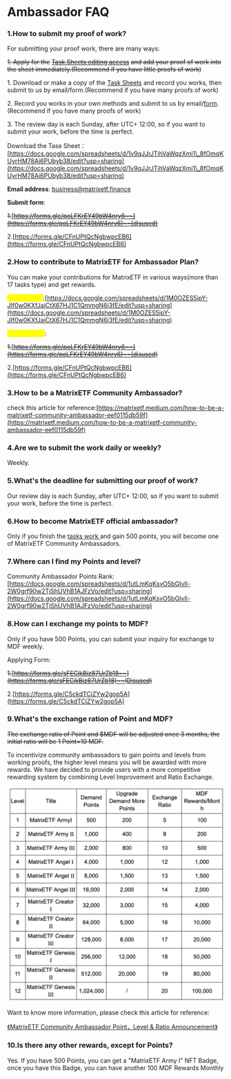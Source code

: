# Ambassador FAQ

### 1.How to submit my proof of work?

For submitting your proof work, there are many ways:

~~1. Apply for the~~ [~~Task Sheets editing access~~](https://docs.google.com/spreadsheets/d/1M0OZES5ipY-JIf0w0KXfJajCtX67HJ1C1QmmgN6j3fE/edit?usp=sharing) ~~and add your proof of work into the sheet immediately.(Recommend if you have little proofs of work)~~

1\. Download or make a copy of the [Task Sheets](https://docs.google.com/spreadsheets/d/1v9qJJrJTihVaWqzXmi1\_8fOmqKUyrHM78Ai6PUbyb38/edit?usp=sharing) and record you works, then submit to us by email/form.(Recommend if you have many proofs of work)

2\. Record you works in your own methods and submit to us by email/[form](https://forms.gle/poLFKrEY49bW4nry6).(Recommend if you have many proofs of work)

3\. The review day is each Sunday, after UTC+ 12:00, so if you want to submit your work, before the time is perfect.

Download the Tase Sheet：[https://docs.google.com/spreadsheets/d/1v9qJJrJTihVaWqzXmi1\_8fOmqKUyrHM78Ai6PUbyb38/edit?usp=sharing](https://docs.google.com/spreadsheets/d/1v9qJJrJTihVaWqzXmi1\_8fOmqKUyrHM78Ai6PUbyb38/edit?usp=sharing)

**Email address**: business@matrixetf.finance

**Submit form**:&#x20;

~~1.~~[~~https://forms.gle/poLFKrEY49bW4nry6~~](https://forms.gle/poLFKrEY49bW4nry6)~~(disused)~~

2.[https://forms.gle/CFnUPtQcNgbwpcEB6](https://forms.gle/CFnUPtQcNgbwpcEB6)

### 2.How to contribute to MatrixETF for Ambassador Plan?

You can make your contributions for MatrixETF in various ways(more than 17 tasks type) and get rewards.

<mark style="color:yellow;">**Tasks Sheet**</mark>:[https://docs.google.com/spreadsheets/d/1M0OZES5ipY-JIf0w0KXfJajCtX67HJ1C1QmmgN6j3fE/edit?usp=sharing](https://docs.google.com/spreadsheets/d/1M0OZES5ipY-JIf0w0KXfJajCtX67HJ1C1QmmgN6j3fE/edit?usp=sharing)

<mark style="color:yellow;">**Submit Form**</mark>:

~~1.~~[~~https://forms.gle/poLFKrEY49bW4nry6~~](https://forms.gle/poLFKrEY49bW4nry6)~~(disused)~~

2.[https://forms.gle/CFnUPtQcNgbwpcEB6](https://forms.gle/CFnUPtQcNgbwpcEB6)

### 3.How to be a MatrixETF Community Ambassador?

check this article for reference:[https://matrixetf.medium.com/how-to-be-a-matrixetf-community-ambassador-eef0115db59f](https://matrixetf.medium.com/how-to-be-a-matrixetf-community-ambassador-eef0115db59f)

### 4.Are we to submit the work daily or weekly?

Weekly.

### 5.What's the deadline for submitting our proof of work?

Our review day is each Sunday, after UTC+ 12:00, so if you want to submit your work, before the time is perfect.

### 6.How to become MatrixETF official ambassador?

Only if you finish the [tasks work ](https://docs.google.com/spreadsheets/d/1M0OZES5ipY-JIf0w0KXfJajCtX67HJ1C1QmmgN6j3fE/edit?usp=sharing)and gain 500 points, you will become one of MatrixETF Community Ambassadors.

### **7.Where can I find my Points and level?**

Community Ambassador Points Rank:[https://docs.google.com/spreadsheets/d/1utLmKqKsvO5bGIvll-2W0grf90w2TjShUVhB1AJFzVo/edit?usp=sharing](https://docs.google.com/spreadsheets/d/1utLmKqKsvO5bGIvll-2W0grf90w2TjShUVhB1AJFzVo/edit?usp=sharing)

### 8.How can I exchange my points to MDF?

Only if you have 500 Points, you can submit your inquiry for exchange to MDF weekly.

Applying Form:

~~1.~~[~~https://forms.gle/sFECjkBiz87UrZb18~~](https://forms.gle/sFECjkBiz87UrZb18)~~(Disused)~~

2.[https://forms.gle/C5ckdTCiZYw2gop5A](https://forms.gle/C5ckdTCiZYw2gop5A)

### 9.What's the exchange ration of Point and MDF?

~~The exchange ratio of Point and $MDF will be adjusted once 3 months, the initial ratio will be 1 Point=10 MDF.~~

To incentivize community ambassadors to gain points and levels from working proofs, the higher level means you will be awarded with more rewards. We have decided to provide users with a more competitive rewarding system by combining Level Improvement and Ratio Exchange.

![](<../../.gitbook/assets/image (2).png>)

Want to know more information, please check this article for reference:

[《MatrixETF Community Ambassador Point，Level & Ratio Announcement》](https://matrixetf.medium.com/matrixetf-community-ambassador-point-level-ratio-announcement-ee135ff5f904)

### 10.Is there any other rewards, except for Points?

Yes. If you have 500 Points, you can get a "MatrixETF Army I" NFT Badge, once you have this Badge, you can have another 100 MDF Rewards Monthly
